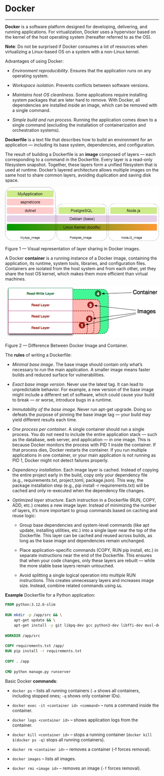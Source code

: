 # Docker

-----------------------

**Docker** is a software platform designed for developing, delivering, and running applications. 
For virtualization, Docker uses a hypervisor based on the kernel of the host operating system (hereafter referred to as the OS).

**Note**: Do not be surprised if Docker consumes a lot of resources when virtualizing a Linux-based OS on a system with a non-Linux kernel.

Advantages of using Docker:

- _Environment reproducibility_. Ensures that the application runs on any operating system.

- _Workspace isolation_. Prevents conflicts between software versions.

- _Maintains host OS cleanliness_. Some applications require installing system packages that are later hard to remove. 
With Docker, all dependencies are installed inside an image, which can be removed with a single command.

- _Simple build and run process_. Running the application comes down to a single command 
(excluding the installation of containerization and orchestration systems).

**Dockerfile** is a text file that describes how to build an environment for an application — 
including its base system, dependencies, and configuration.

The result of building a Dockerfile is an **image** composed of layers — each corresponding to a command in the Dockerfile. 
Every layer is a read-only filesystem snapshot. Together, these layers form a unified filesystem that is used at runtime. 
Docker’s layered architecture allows multiple images on the same host to share common layers, 
avoiding duplication and saving disk space.

![Docker Image Layers](https://github.com/davyddd/wiki/blob/main/media/docker/docker-image-layers.jpg)

Figure 1 — Visual representation of layer sharing in Docker images.

A Docker **container** is a running instance of a Docker image, containing the application, its runtime, system tools, 
libraries, and configuration files. Containers are isolated from the host system and from each other, 
yet they share the host OS kernel, which makes them more efficient than virtual machines.

![Docker Image Layers](https://github.com/davyddd/wiki/blob/main/media/docker/difference-docker-image-and-container.png)

Figure 2 — Difference Between Docker Image and Container.

The **rules** of writing a Dockerfile:

- _Minimal base image_. The base image should contain only what’s necessary to run the main application. 
A smaller image means faster builds and reduced surface for vulnerabilities.

- _Exact base image version_. Never use the latest tag. It can lead to unpredictable behavior. For example, a new version of the base image might include a different set of software, which could cause your build to break — or worse, introduce bugs in a runtime.

- _Immutability of the base image_. Never run apt-get upgrade. Doing so defeats the purpose of pinning the base image tag — your build may yield different results each time.

- _One process per container_. A single container should run a single process. You do not need to include the entire application stack — such as the database, web server, and application — in one image. This is because Docker monitors the process with PID 1 inside the container. If that process dies, Docker restarts the container. If you run multiple applications in one container, or your main application is not running as PID 1, Docker might not detect failures properly.

- _Dependency installation_. Each image layer is cached. Instead of copying the entire project early in the build, copy only your dependency file (e.g., requirements.txt, project,toml, package.json). This way, the package installation step (e.g., pip install -r requirements.txt) will be cached and only re-executed when the dependency file changes.

- _Optimized layer structure_. Each instruction in a Dockerfile (RUN, COPY, ADD, etc.) creates a new image layer. 
Instead of minimizing the number of layers, it’s more important to group commands based on caching and reuse logic:

  - Group base dependencies and system-level commands (like apt update, installing utilities, etc.) into a single layer near the top of the Dockerfile.
  This layer can be cached and reused across builds, as long as the base image and dependencies remain unchanged.

  - Place application-specific commands (COPY, RUN pip install, etc.) in separate instructions near the end of the Dockerfile. 
  This ensures that when your code changes, only these layers are rebuilt — while the more stable base layers remain untouched.

  - Avoid splitting a single logical operation into multiple RUN instructions. 
  This creates unnecessary layers and increases image size. Instead, combine related commands using `&&`.

**Example** Dockerfile for a Python application:

```dockerfile
FROM python:3.12.6-slim

RUN mkdir -p /app/src && \
    apt-get update && \
    apt-get install -y git libpq-dev gcc python3-dev libffi-dev musl-dev make libevent-dev

WORKDIR /app/src

COPY requirements.txt /app/
RUN pip install -r requirements.txt

COPY . /app

CMD python manage.py runserver
```

Basic Docker **commands**:

- `docker ps` – lists all running containers (`-a` shows all containers, including stopped ones; `-q` shows only container IDs).

- `docker exec -it <container id> <command>` – runs a command inside the container.

- `docker logs <container id>` – shows application logs from the container.

- `docker kill <container id>` – stops a running container (`docker kill $(docker ps -q)` stops all running containers).

- `docker rm <container id>` – removes a container (-f forces removal).

- `docker images` – lists all images.

- `docker rmi <image id>` – removes an image (`-f` forces removal).
